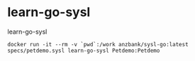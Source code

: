 # learn-go-sysl
learn-go-sysl

```shell
docker run -it --rm -v `pwd`:/work anzbank/sysl-go:latest specs/petdemo.sysl learn-go-sysl Petdemo:Petdemo
```